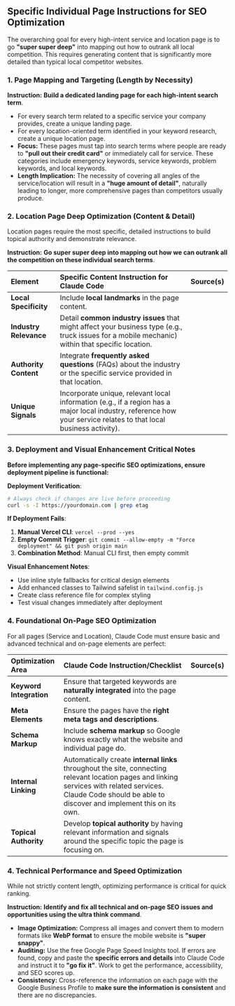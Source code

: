 ## Specific Individual Page Instructions for SEO Optimization

The overarching goal for every high-intent service and location page is to go **"super super deep"** into mapping out how to outrank all local competition. This requires generating content that is significantly more detailed than typical local competitor websites.

### 1. Page Mapping and Targeting (Length by Necessity)

**Instruction:** **Build a dedicated landing page for each high-intent search term**.

*   For every search term related to a specific service your company provides, create a unique landing page.
*   For every location-oriented term identified in your keyword research, create a unique location page.
*   **Focus:** These pages must tap into search terms where people are ready to **"pull out their credit card"** or immediately call for service. These categories include emergency keywords, service keywords, problem keywords, and local keywords.
*   **Length Implication:** The necessity of covering all angles of the service/location will result in a **"huge amount of detail"**, naturally leading to longer, more comprehensive pages than competitors usually produce.

### 2. Location Page Deep Optimization (Content & Detail)

Location pages require the most specific, detailed instructions to build topical authority and demonstrate relevance.

**Instruction:** **Go super super deep into mapping out how we can outrank all the competition on these individual search terms**.

| Element | Specific Content Instruction for Claude Code | Source(s) |
| :--- | :--- | :--- |
| **Local Specificity** | Include **local landmarks** in the page content. | |
| **Industry Relevance** | Detail **common industry issues** that might affect your business type (e.g., truck issues for a mobile mechanic) within that specific location. | |
| **Authority Content** | Integrate **frequently asked questions** (FAQs) about the industry or the specific service provided in that location. | |
| **Unique Signals** | Incorporate unique, relevant local information (e.g., if a region has a major local industry, reference how your service relates to that local business activity). | |

### 3. Deployment and Visual Enhancement Critical Notes

**Before implementing any page-specific SEO optimizations, ensure deployment pipeline is functional:**

**Deployment Verification**:
```bash
# Always check if changes are live before proceeding
curl -s -I https://yourdomain.com | grep etag
```

**If Deployment Fails**:
1. **Manual Vercel CLI**: `vercel --prod --yes`
2. **Empty Commit Trigger**: `git commit --allow-empty -m "Force deployment" && git push origin main`
3. **Combination Method**: Manual CLI first, then empty commit

**Visual Enhancement Notes**:
- Use inline style fallbacks for critical design elements
- Add enhanced classes to Tailwind safelist in `tailwind.config.js`
- Create class reference file for complex styling
- Test visual changes immediately after deployment

### 4. Foundational On-Page SEO Optimization

For all pages (Service and Location), Claude Code must ensure basic and advanced technical and on-page elements are perfect:

| Optimization Area | Claude Code Instruction/Checklist | Source(s) |
| :--- | :--- | :--- |
| **Keyword Integration** | Ensure that targeted keywords are **naturally integrated** into the page content. | |
| **Meta Elements** | Ensure the pages have the **right meta tags and descriptions**. | |
| **Schema Markup** | Include **schema markup** so Google knows exactly what the website and individual page do. | |
| **Internal Linking** | Automatically create **internal links** throughout the site, connecting relevant location pages and linking services with related services. Claude Code should be able to discover and implement this on its own. | |
| **Topical Authority** | Develop **topical authority** by having relevant information and signals around the specific topic the page is focusing on. | |

### 4. Technical Performance and Speed Optimization

While not strictly content length, optimizing performance is critical for quick ranking.

**Instruction:** **Identify and fix all technical and on-page SEO issues and opportunities using the ultra think command**.

*   **Image Optimization:** Compress all images and convert them to modern formats like **WebP format** to ensure the mobile website is **"super snappy"**.
*   **Auditing:** Use the free Google Page Speed Insights tool. If errors are found, copy and paste the **specific errors and details** into Claude Code and instruct it to **"go fix it"**. Work to get the performance, accessibility, and SEO scores up.
*   **Consistency:** Cross-reference the information on each page with the Google Business Profile to **make sure the information is consistent** and there are no discrepancies.